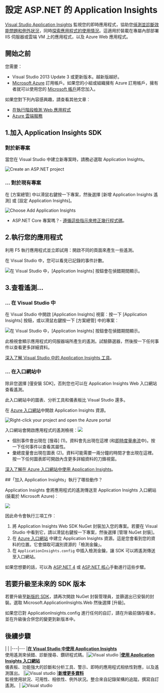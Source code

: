 <properties 
	pageTitle="使用 Application Insights 設定 ASP.NET 的 Web 應用程式分析" 
	description="針對裝載在內部部署環境或 Azure 的 ASP.NET 網站設定效能、可用性及使用情況分析。" 
	services="application-insights" 
    documentationCenter=".net"
	authors="NumberByColors" 
	manager="douge"/>

<tags 
	ms.service="application-insights" 
	ms.workload="tbd" 
	ms.tgt_pltfrm="ibiza" 
	ms.devlang="na" 
	ms.topic="get-started-article" 
	ms.date="06/21/2016" 
	ms.author="daviste"/>


# 設定 ASP.NET 的 Application Insights

[Visual Studio Application Insights](app-insights-overview.md) 監視您的即時應用程式，協助您[偵測並診斷效能問題和例外狀況](app-insights-detect-triage-diagnose.md)，同時[探索應用程式的使用情況](app-insights-overview-usage.md)。這適用於裝載在專屬內部部署 IIS 伺服器或雲端 VM 上的應用程式，以及 Azure Web 應用程式。


## 開始之前

您需要：

* Visual Studio 2013 Update 3 或更新版本。越新版越好。
* [Microsoft Azure](http://azure.com) 訂用帳戶。如果您的小組或組織擁有 Azure 訂用帳戶，擁有者就可以使用您的 [Microsoft 帳戶](http://live.com)將您加入。

如果您對下列內容感興趣，請查看其他文章︰

* [在執行階段檢測 Web 應用程式](app-insights-monitor-performance-live-website-now.md)
* [Azure 雲端服務](app-insights-cloudservices.md)

## <a name="ide"></a> 1.加入 Application Insights SDK


### 對於新專案

當您在 Visual Studio 中建立新專案時，請務必選取 Application Insights。


![Create an ASP.NET project](./media/app-insights-asp-net/appinsights-01-vsnewp1.png)


### ... 對於現有專案

在 [方案總管] 中以滑鼠右鍵按一下專案，然後選擇 [新增 Application Insights 遙測] 或 [設定 Application Insights]。

![Choose Add Application Insights](./media/app-insights-asp-net/appinsights-03-addExisting.png)

* ASP.NET Core 專案嗎？- [遵循這些指示來修正幾行程式碼](https://github.com/Microsoft/ApplicationInsights-aspnetcore/wiki/Getting-Started#add-application-insights-instrumentation-code-to-startupcs)。



## <a name="run"></a> 2.執行您的應用程式

利用 F5 執行應用程式並立即試用：開啟不同的頁面來產生一些遙測。

在 Visual Studio 中，您可以看見已記錄的事件計數。

![在 Visual Studio 中，[Application Insights] 按鈕會在偵錯期間顯示。](./media/app-insights-asp-net/54.png)

## 3\.查看遙測...

### ... 在 Visual Studio 中

在 Visual Studio 中開啟 [Application Insights] 視窗︰按一下 [Application Insights] 按鈕，或以滑鼠右鍵按一下 [方案總管] 中的專案︰

![在 Visual Studio 中，[Application Insights] 按鈕會在偵錯期間顯示。](./media/app-insights-asp-net/55.png)

此檢視會顯示應用程式的伺服器端所產生的遙測。試驗篩選器，然後按一下任何事件以查看更多詳細資料。

[深入了解 Visual Studio 中的 Application Insights 工具](app-insights-visual-studio.md)。

<a name="monitor"></a>
### ... 在入口網站中

除非您選擇 [僅安裝 SDK]，否則您也可以在 Application Insights Web 入口網站查看遙測。

此入口網站中的圖表、分析工具和儀表板比 Visual Studio 還多。


在 [Azure 入口網站](https://portal.azure.com/)中開啟 Application Insights 資源。

![Right-click your project and open the Azure portal](./media/app-insights-asp-net/appinsights-04-openPortal.png)

入口網站會開啟應用程式的遙測檢視︰![](./media/app-insights-asp-net/66.png)

* 個別事件會出現在 [搜尋] \(1)。資料會先出現在這裡 (和[即時度量串流](app-insights-metrics-explorer.md#live-metrics-stream)中)。按一下任何事件以查看其屬性。
* 彙總度量會出現在圖表 (2)。資料可能需要一兩分鐘的時間才會出現在這裡。按一下任何圖表即可開啟內含更多詳細資料的刀鋒視窗。

[深入了解在 Azure 入口網站中使用 Application Insights](app-insights-dashboards.md)。

##<a name="land"></a>「加入 Application Insights」執行了哪些動作？

Application Insights 會將應用程式的遙測傳送至 Application Insights 入口網站 (裝載於 Microsoft Azure)︰

![](./media/app-insights-asp-net/01-scheme.png)

因此命令會執行三項工作︰

1. 將 Application Insights Web SDK NuGet 封裝加入您的專案。若要在 Visual Studio 中看到它，請以滑鼠右鍵按一下專案，然後選擇 [管理 NuGet 封裝]。
2. 在 [Azure 入口網站](https://portal.azure.com/) 中建立 Application Insights 資源。這是您會看到您的資料的位置。它會擷取可識別資源的「檢測金鑰」。
3. 在 `ApplicationInsights.config` 中插入檢測金鑰，讓 SDK 可以將遙測傳送至入口網站。

如果您想要的話，可以為 [ASP.NET 4](app-insights-asp-net-manual.md) 或 [ASP.NET 核心](https://github.com/Microsoft/ApplicationInsights-aspnetcore/wiki/Getting-Started)手動進行這些步驟。

## 若要升級至未來的 SDK 版本

若要升級至[新版的 SDK](app-insights-release-notes-dotnet.md)，請再次開啟 NuGet 封裝管理員，並篩選出已安裝的封裝。選取 Microsoft.ApplicationInsights.Web 然後選擇 [升級]。

如果您已對 ApplicationInsights.config 進行任何的自訂，請在升級前儲存複本，並在升級後合併您的變更到新版本中。



## 後續步驟

| | 
|---|---
|**[在 Visual Studio 中使用 Application Insights](app-insights-visual-studio.md)**<br/>使用遙測來偵錯、診斷搜尋、鑽研程式碼。|![Visual studio](./media/app-insights-asp-net/61.png)
|**[使用 Application Insights 入口網站](app-insights-dashboards.md)**<br/>儀表板、功能強大的診斷和分析工具、警示、即時的應用程式相依性對應，以及遙測匯出。 |![Visual studio](./media/app-insights-asp-net/62.png)
|**[新增更多資料](app-insights-asp-net-more.md)**<br/>監視使用狀況、可用性、相依性、例外狀況。整合來自記錄架構的追蹤。撰寫自訂遙測。 | ![Visual studio](./media/app-insights-asp-net/64.png)

<!---HONumber=AcomDC_0713_2016-->